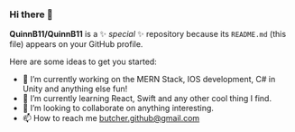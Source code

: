 ### Hi there 👋

**QuinnB11/QuinnB11** is a ✨ _special_ ✨ repository because its `README.md` (this file) appears on your GitHub profile.

Here are some ideas to get you started:

- 🔭 I’m currently working on the MERN Stack, IOS development, C# in Unity and anything else fun!
- 🌱 I’m currently learning React, Swift and any other cool thing I find.
- 👯 I’m looking to collaborate on anything interesting. 
- 📫 How to reach me butcher.github@gmail.com
